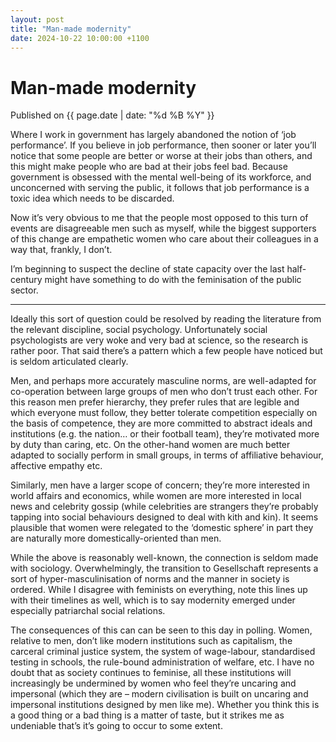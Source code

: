 ```yaml
---
layout: post
title: "Man-made modernity"
date: 2024-10-22 10:00:00 +1100
---
```


# Man-made modernity

<span class="publish-date"> Published on  {{ page.date | date: "%d %B %Y" }}

Where I work in government has largely abandoned the notion of ‘job performance’. If you believe in job performance, then sooner or later you’ll notice that some people are better or worse at their jobs than others, and this might make people who are bad at their jobs feel bad. Because government is obsessed with the mental well-being of its workforce, and unconcerned with serving the public, it follows that job performance is a toxic idea which needs to be discarded.

Now it’s very obvious to me that the people most opposed to this turn of events are disagreeable men such as myself, while the biggest supporters of this change are empathetic women who care about their colleagues in a way that, frankly, I don’t. 

I’m beginning to suspect the decline of state capacity over the last half-century might have something to do with the feminisation of the public sector.

***
Ideally this sort of question could be resolved by reading the literature from the relevant discipline, social psychology. Unfortunately social psychologists are very woke and very bad at science, so the research is rather poor. That said there’s a pattern which a few people have noticed but is seldom articulated clearly.

Men, and perhaps more accurately masculine norms, are well-adapted for co-operation between large groups of men who don’t trust each other. For this reason men prefer hierarchy, they prefer rules that are legible and which everyone must follow, they better tolerate competition especially on the basis of competence, they are more committed to abstract ideals and institutions (e.g. the nation… or their football team), they’re motivated more by duty than caring, etc. On the other-hand women are much better adapted to socially perform in small groups, in terms of affiliative behaviour, affective empathy etc. 

Similarly, men have a larger scope of concern; they’re more interested in world affairs and economics, while women are more interested in local news and celebrity gossip (while celebrities are strangers they’re probably tapping into social behaviours designed to deal with kith and kin). It seems plausible that women were relegated to the ‘domestic sphere’ in part they are naturally more domestically-oriented than men.

While the above is reasonably well-known, the connection is seldom made with sociology. Overwhelmingly, the transition to Gesellschaft represents a sort of hyper-masculinisation of norms and the manner in society is ordered. While I disagree with feminists on everything, note this lines up with their timelines as well, which is to say modernity emerged under especially patriarchal social relations. 

The consequences of this can can be seen to this day in polling. Women, relative to men, don’t like modern institutions such as capitalism, the carceral criminal justice system, the system of wage-labour, standardised testing in schools, the rule-bound administration of welfare, etc. I have no doubt that as society continues to feminise, all these institutions will increasingly be undermined by women who feel they’re uncaring and impersonal (which they are – modern civilisation is built on uncaring and impersonal institutions designed by men like me). Whether you think this is a good thing or a bad thing is a matter of taste, but it strikes me as undeniable that’s it’s going to occur to some extent. 
